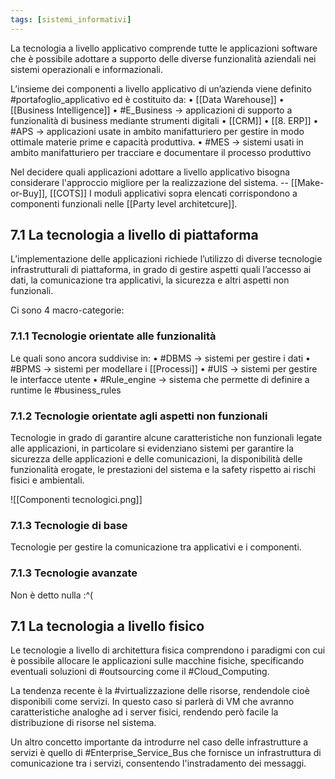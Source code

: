```yaml
---
tags: [sistemi_informativi]
---
```

La tecnologia a livello applicativo comprende tutte le applicazioni software che è possibile adottare a supporto delle diverse funzionalità aziendali nei sistemi operazionali e informazionali.

 L’insieme dei componenti a livello applicativo di un’azienda viene definito #portafoglio_applicativo ed è costituito da:
	 • [[Data Warehouse]]
	 • [[Business Intelligence]]
	 • #E_Business -> applicazioni di supporto a funzionalità di business mediante strumenti digitali
	 • [[CRM]]
	 • [[8. ERP]]
	 • #APS -> applicazioni usate in ambito manifatturiero per gestire in modo ottimale materie prime e capacità produttiva.
	 • #MES -> sistemi usati in ambito manifatturiero per tracciare e documentare il processo produttivo 

Nel decidere quali applicazioni adottare a livello applicativo bisogna considerare l'approccio migliore per la realizzazione del sistema. -- [[Make-or-Buy]], [[COTS]]
I moduli applicativi sopra elencati corrispondono a componenti funzionali nelle [[Party level architetcure]].

## 7.1 La tecnologia a livello di piattaforma

L’implementazione delle applicazioni richiede l’utilizzo di diverse tecnologie infrastrutturali di piattaforma, in grado di gestire aspetti quali l’accesso ai dati, la comunicazione tra applicativi, la sicurezza e altri aspetti non funzionali.

Ci sono 4 macro-categorie:

### 7.1.1 Tecnologie orientate alle funzionalità

Le quali sono ancora suddivise in:
	• #DBMS -> sistemi per gestire i dati
	• #BPMS -> sistemi per modellare i [[Processi]]
	• #UIS -> sistemi per gestire le interfacce utente
	• #Rule_engine -> sistema che permette di definire a runtime le #business_rules

### 7.1.2 Tecnologie orientate agli aspetti non funzionali

Tecnologie in grado di garantire alcune caratteristiche non funzionali legate alle
applicazioni, in particolare si evidenziano sistemi per garantire la sicurezza delle applicazioni e delle comunicazioni, la disponibilità delle funzionalità erogate, le prestazioni del sistema e la safety rispetto ai rischi fisici e ambientali.

![[Componenti tecnologici.png]]

### 7.1.3 Tecnologie di base

Tecnologie per gestire la comunicazione tra applicativi e i componenti. 

### 7.1.3 Tecnologie avanzate

Non è detto nulla :^(

## 7.1 La tecnologia a livello fisico

Le tecnologie a livello di architettura fisica comprendono i paradigmi con cui è possibile allocare le applicazioni sulle macchine fisiche, specificando eventuali soluzioni di #outsourcing come il #Cloud_Computing.

La tendenza recente è la #virtualizzazione delle risorse, rendendole cioè disponibili come servizi. In questo caso si parlerà di VM che avranno caratteristiche analoghe ad i server fisici, rendendo però facile la distribuzione di risorse nel sistema.

Un altro concetto importante da introdurre nel caso delle infrastrutture a
servizi è quello di #Enterprise_Service_Bus che fornisce un infrastruttura di comunicazione tra i servizi, consentendo l'instradamento dei messaggi.